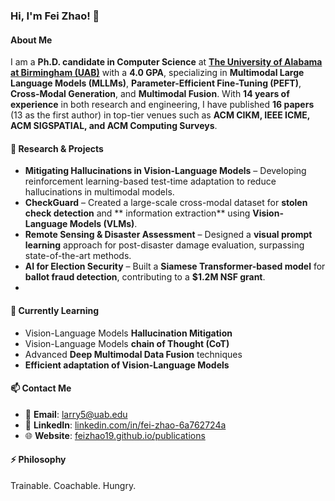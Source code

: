 ### Hi, I'm Fei Zhao! 👋  

#### About Me  
I am a **Ph.D. candidate in Computer Science** at **[The University of Alabama at Birmingham (UAB)](https://www.uab.edu/)** with a **4.0 GPA**, specializing in **Multimodal Large Language Models (MLLMs)**, **Parameter-Efficient Fine-Tuning (PEFT)**, **Cross-Modal Generation**, and **Multimodal Fusion**. With **14 years of experience** in both research and engineering, I have published **16 papers** (13 as the first author) in top-tier venues such as **ACM CIKM, IEEE ICME, ACM SIGSPATIAL, and ACM Computing Surveys**.  


#### 🔬 Research & Projects  
- **Mitigating Hallucinations in Vision-Language Models** – Developing reinforcement learning-based test-time adaptation to reduce hallucinations in multimodal models.  
- **CheckGuard** – Created a large-scale cross-modal dataset for **stolen check detection** and ** information extraction**  using **Vision-Language Models (VLMs)**.  
- **Remote Sensing & Disaster Assessment** – Designed a **visual prompt learning** approach for post-disaster damage evaluation, surpassing state-of-the-art methods.  
- **AI for Election Security** – Built a **Siamese Transformer-based model** for **ballot fraud detection**, contributing to a **$1.2M NSF grant**.
- 

#### 🌱 Currently Learning  
- Vision-Language Models **Hallucination Mitigation**  
- Vision-Language Models **chain of Thought (CoT)**  
- Advanced **Deep Multimodal Data Fusion** techniques  
- **Efficient adaptation of Vision-Language Models**  


#### 📫 Contact Me  
- 📧 **Email**: [larry5@uab.edu](mailto:larry5@uab.edu)  
- 🔗 **LinkedIn**: [linkedin.com/in/fei-zhao-6a762724a](https://www.linkedin.com/in/fei-zhao-6a762724a/)  
- 🌐 **Website**: [feizhao19.github.io/publications](https://feizhao19.github.io/publications/)  

#### ⚡ Philosophy  
Trainable. Coachable. Hungry.  



